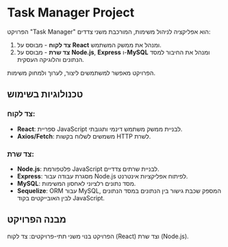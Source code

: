 # Task Manager Project

הפרויקט "Task Manager" הוא אפליקציה לניהול משימות, המורכבת משני צדדים:
1. **צד לקוח** - מבוסס על **React** ומנהל את ממשק המשתמש.
2. **צד שרת** - מבוסס על **Node.js**, **Express** ו-**MySQL** ומנהל את החיבור למסד הנתונים והלוגיקה העסקית.

הפרויקט מאפשר למשתמשים ליצור, לערוך ולמחוק משימות.

## טכנולוגיות בשימוש

### צד לקוח:
- **React**: ספריית JavaScript לבניית ממשק משתמש דינמי ותגובתי.
- **Axios/Fetch**: משמשים לשלוח בקשות HTTP לשרת.
  
### צד שרת:
- **Node.js**: פלטפורמת JavaScript לבניית שרתים צדדיים.
- **Express**: מסגרת עבודה עבור Node.js לפיתוח אפליקציות אינטרנט.
- **MySQL**: מסד נתונים רלציוני לאחסון המשימות.
- **Sequelize**: ORM עבור MySQL, המספק שכבת גישור בין הנתונים במסד הנתונים לבין האובייקטים בקוד JavaScript.

## מבנה הפרויקט

הפרויקט בנוי משני תתי-פרויקטים: צד לקוח (React) וצד שרת (Node.js).

